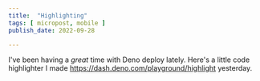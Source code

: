```yaml
---
title:  "Highlighting"
tags: [ micropost, mobile ]
publish_date: 2022-09-28

---
```


I've been having a _great_ time with Deno deploy lately. Here's a little code
highlighter I made <https://dash.deno.com/playground/highlight> yesterday.

